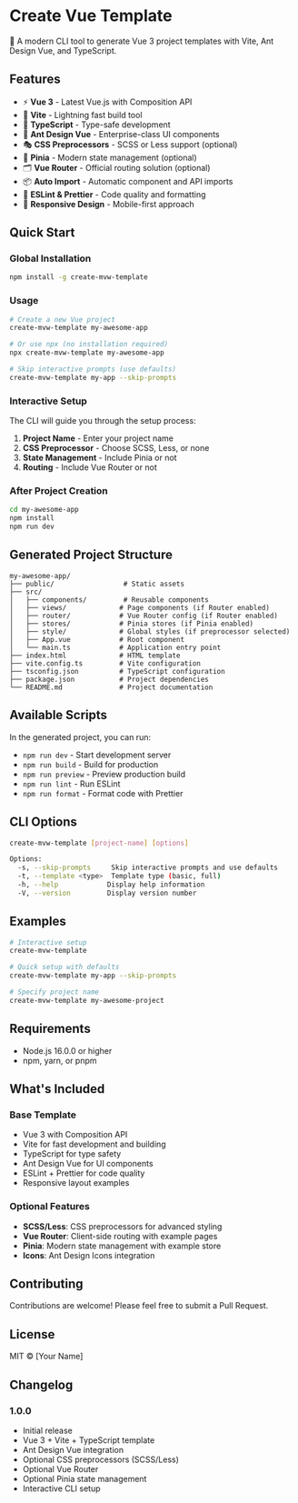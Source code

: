 # Create Vue Template

🚀 A modern CLI tool to generate Vue 3 project templates with Vite, Ant Design Vue, and TypeScript.

## Features

- ⚡️ **Vue 3** - Latest Vue.js with Composition API
- 🚀 **Vite** - Lightning fast build tool
- 🔷 **TypeScript** - Type-safe development
- 🎨 **Ant Design Vue** - Enterprise-class UI components
- 🎭 **CSS Preprocessors** - SCSS or Less support (optional)
- 🏪 **Pinia** - Modern state management (optional)
- 🗂️ **Vue Router** - Official routing solution (optional)
- 📦 **Auto Import** - Automatic component and API imports
- 🔧 **ESLint & Prettier** - Code quality and formatting
- 📱 **Responsive Design** - Mobile-first approach

## Quick Start

### Global Installation

```bash
npm install -g create-mvw-template
```

### Usage

```bash
# Create a new Vue project
create-mvw-template my-awesome-app

# Or use npx (no installation required)
npx create-mvw-template my-awesome-app

# Skip interactive prompts (use defaults)
create-mvw-template my-app --skip-prompts
```

### Interactive Setup

The CLI will guide you through the setup process:

1. **Project Name** - Enter your project name
2. **CSS Preprocessor** - Choose SCSS, Less, or none
3. **State Management** - Include Pinia or not
4. **Routing** - Include Vue Router or not

### After Project Creation

```bash
cd my-awesome-app
npm install
npm run dev
```

## Generated Project Structure

```
my-awesome-app/
├── public/                 # Static assets
├── src/
│   ├── components/         # Reusable components
│   ├── views/             # Page components (if Router enabled)
│   ├── router/            # Vue Router config (if Router enabled)
│   ├── stores/            # Pinia stores (if Pinia enabled)
│   ├── style/             # Global styles (if preprocessor selected)
│   ├── App.vue            # Root component
│   └── main.ts            # Application entry point
├── index.html             # HTML template
├── vite.config.ts         # Vite configuration
├── tsconfig.json          # TypeScript configuration
├── package.json           # Project dependencies
└── README.md              # Project documentation
```

## Available Scripts

In the generated project, you can run:

- `npm run dev` - Start development server
- `npm run build` - Build for production
- `npm run preview` - Preview production build
- `npm run lint` - Run ESLint
- `npm run format` - Format code with Prettier

## CLI Options

```bash
create-mvw-template [project-name] [options]

Options:
  -s, --skip-prompts     Skip interactive prompts and use defaults
  -t, --template <type>  Template type (basic, full)
  -h, --help            Display help information
  -V, --version         Display version number
```

## Examples

```bash
# Interactive setup
create-mvw-template

# Quick setup with defaults
create-mvw-template my-app --skip-prompts

# Specify project name
create-mvw-template my-awesome-project
```

## Requirements

- Node.js 16.0.0 or higher
- npm, yarn, or pnpm

## What's Included

### Base Template
- Vue 3 with Composition API
- Vite for fast development and building
- TypeScript for type safety
- Ant Design Vue for UI components
- ESLint + Prettier for code quality
- Responsive layout examples

### Optional Features
- **SCSS/Less**: CSS preprocessors for advanced styling
- **Vue Router**: Client-side routing with example pages
- **Pinia**: Modern state management with example store
- **Icons**: Ant Design Icons integration

## Contributing

Contributions are welcome! Please feel free to submit a Pull Request.

## License

MIT © [Your Name]

## Changelog

### 1.0.0
- Initial release
- Vue 3 + Vite + TypeScript template
- Ant Design Vue integration
- Optional CSS preprocessors (SCSS/Less)
- Optional Vue Router
- Optional Pinia state management
- Interactive CLI setup